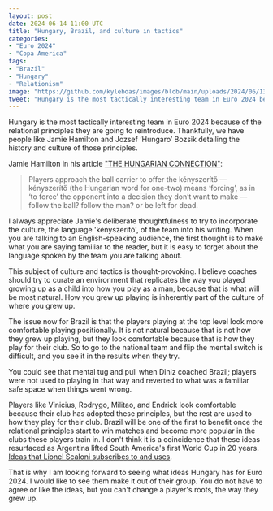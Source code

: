 ```yaml
---
layout: post
date: 2024-06-14 11:00 UTC
title: "Hungary, Brazil, and culture in tactics"
categories:
- "Euro 2024"
- "Copa America"
tags:
- "Brazil"
- "Hungary"
- "Relationism"
image: "https://github.com/kyleboas/images/blob/main/uploads/2024/06/13/Image-13Jun2024_12:47:36.png?raw=true"
tweet: "Hungary is the most tactically interesting team in Euro 2024 because of the relational principles they are going to reintroduce. Thankfully, we have people like @stirling_j and @Jozsef_Bozsik detailing the history and culture of those principles."
---
```


Hungary is the most tactically interesting team in Euro 2024 because of the relational principles they are going to reintroduce. Thankfully, we have people like Jamie Hamilton and Jozsef ‘Hungaro’ Bozsik detailing the history and culture of those principles.

<!---more---> 

Jamie Hamilton in his article ["THE HUNGARIAN CONNECTION"](https://medium.com/@stirlingj1982/the-hungarian-connection-1d2581f2570d): 

 > Players approach the ball carrier to offer the kényszerítő — kényszerítő (the Hungarian word for one-two) means ‘forcing’, as in ‘to force’ the opponent into a decision they don’t want to make — follow the ball? follow the man? or be left for dead.

I always appreciate Jamie's deliberate thoughtfulness to try to incorporate the culture, the language 'kényszerítő', of the team into his writing. When you are talking to an English-speaking audience, the first thought is to make what you are saying familiar to the reader, but it is easy to forget about the language spoken by the team you are talking about. 

This subject of culture and tactics is thought-provoking. I believe coaches should try to curate an environment that replicates the way you played growing up as a child into how you play as a man, because that is what will be most natural. How you grew up playing is inherently part of the culture of where you grew up. 

The issue now for Brazil is that the players playing at the top level look more comfortable playing positionally. It is not natural because that is not how they grew up playing, but they look comfortable because that is how they play for their club. So to go to the national team and flip the mental switch is difficult, and you see it in the results when they try. 

You could see that mental tug and pull when Diniz coached Brazil; players were not used to playing in that way and reverted to what was a familiar safe space when things went wrong. 

Players like Vinicius, Rodrygo, Militao, and Endrick look comfortable because their club has adopted these principles, but the rest are used to how they play for their club. Brazil will be one of the first to benefit once the relational principles start to win matches and become more popular in the clubs these players train in. I don't think it is a coincidence that these ideas resurfaced as Argentina lifted South America's first World Cup in 20 years. [Ideas that Lionel Scaloni subscribes to and uses](https://tacticsjournal.com/2024/01/28/scaloni-we-are-loosing-the-essence-of-football/).

That is why I am looking forward to seeing what ideas Hungary has for Euro 2024. I would like to see them make it out of their group. You do not have to agree or like the ideas, but you can't change a player's roots, the way they grew up.